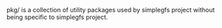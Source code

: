 pkg/ is a collection of utility packages used by simplegfs project without
being specific to simplegfs project.
